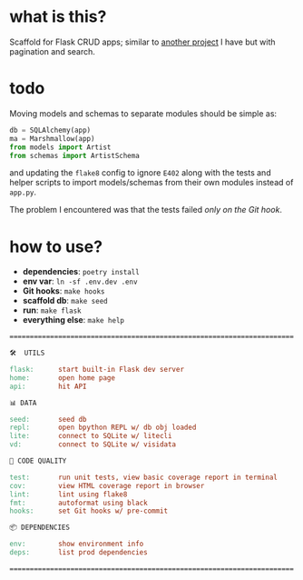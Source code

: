 # what is this?

Scaffold for Flask CRUD apps; similar to [another project](https://github.com/zachvalenta/flask-skeleton) I have but with pagination and search.

# todo

Moving models and schemas to separate modules should be simple as:

```python
db = SQLAlchemy(app)
ma = Marshmallow(app)
from models import Artist
from schemas import ArtistSchema
```

and updating the `flake8` config to ignore `E402` along with the tests and helper scripts to import models/schemas from their own modules instead of `app.py`.

The problem I encountered was that the tests failed *only on the Git hook*.

# how to use?

* __dependencies__: `poetry install`
* __env var__: `ln -sf .env.dev .env`
* __Git hooks__: `make hooks`
* __scaffold db__: `make seed`
* __run__: `make flask`
* __everything else__: `make help`

```Makefile
======================================================================

🛠  UTILS

flask:      start built-in Flask dev server
home:       open home page
api:        hit API

📊 DATA

seed:       seed db
repl:       open bpython REPL w/ db obj loaded
lite:       connect to SQLite w/ litecli
vd:         connect to SQLite w/ visidata

🤖 CODE QUALITY

test:       run unit tests, view basic coverage report in terminal
cov:        view HTML coverage report in browser
lint:       lint using flake8
fmt:        autoformat using black
hooks:      set Git hooks w/ pre-commit

📦 DEPENDENCIES

env:        show environment info
deps:       list prod dependencies

======================================================================
```
